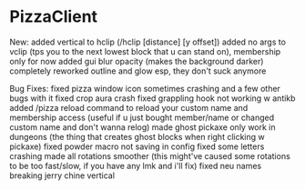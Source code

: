 # PizzaClient

New:
added vertical to hclip (/hclip [distance] [y offset])
added no args to vclip (tps you to the next lowest block that u can stand on), membership only for now
added gui blur opacity (makes the background darker)
completely reworked outline and glow esp, they don't suck anymore

Bug Fixes:
fixed pizza window icon sometimes crashing and a few other bugs with it
fixed crop aura crash
fixed grappling hook not working w antikb
added /pizza reload command to reload your custom name and membership access (useful if u just bought member/name or changed custom name and don't wanna relog)
made ghost pickaxe only work in dungeons (the thing that creates ghost blocks when right clicking w pickaxe)
fixed powder macro not saving in config
fixed some letters crashing
made all rotations smoother (this might've caused some rotations to be too fast/slow, if you have any lmk and i'll fix)
fixed neu names breaking jerry chine vertical
